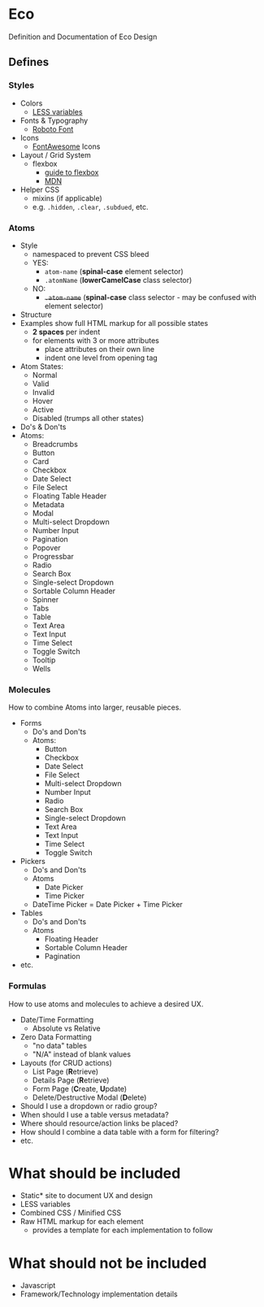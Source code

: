 # Eco
Definition and Documentation of Eco Design

## Defines

### Styles
* Colors
  * [LESS variables](http://lesscss.org/features/#variables-feature)
* Fonts & Typography
  * [Roboto Font](https://fonts.googleapis.com/css?family=Roboto:400,100,100italic,300,300italic,400italic,700,700italic) 
* Icons
  * [FontAwesome](http://fontawesome.io/) Icons
* Layout / Grid System
  * flexbox
    * [guide to flexbox](https://css-tricks.com/snippets/css/a-guide-to-flexbox/)
    * [MDN](https://developer.mozilla.org/en-US/docs/Web/CSS/CSS_Flexible_Box_Layout/Using_CSS_flexible_boxes)
* Helper CSS
  * mixins (if applicable)
  * e.g. `.hidden`, `.clear`, `.subdued`, etc.

### Atoms
* Style
  * namespaced to prevent CSS bleed
  * YES: 
    * `atom-name` (**spinal-case** element selector)
    * `.atomName` (**lowerCamelCase** class selector)
  * NO: 
    * ~~`.atom-name`~~ (**spinal-case** class selector - may be confused with element selector)
* Structure
* Examples show full HTML markup for all possible states
  * **2 spaces** per indent
  * for elements with 3 or more attributes
    * place attributes on their own line
    * indent one level from opening tag
* Atom States:
  * Normal
  * Valid
  * Invalid
  * Hover
  * Active
  * Disabled (trumps all other states)
* Do's & Don'ts
* Atoms:
  * Breadcrumbs
  * Button
  * Card
  * Checkbox
  * Date Select
  * File Select
  * Floating Table Header
  * Metadata
  * Modal
  * Multi-select Dropdown
  * Number Input
  * Pagination
  * Popover
  * Progressbar
  * Radio
  * Search Box
  * Single-select Dropdown
  * Sortable Column Header
  * Spinner
  * Tabs
  * Table
  * Text Area
  * Text Input
  * Time Select
  * Toggle Switch
  * Tooltip
  * Wells

### Molecules
How to combine Atoms into larger, reusable pieces.
* Forms
  * Do's and Don'ts
  * Atoms:
    * Button
    * Checkbox
    * Date Select
    * File Select
    * Multi-select Dropdown
    * Number Input
    * Radio
    * Search Box
    * Single-select Dropdown
    * Text Area
    * Text Input
    * Time Select
    * Toggle Switch
* Pickers
  * Do's and Don'ts
  * Atoms
    * Date Picker
    * Time Picker
  * DateTime Picker = Date Picker + Time Picker
* Tables
  * Do's and Don'ts
  * Atoms
    * Floating Header
    * Sortable Column Header
    * Pagination
* etc.

### Formulas
How to use atoms and molecules to achieve a desired UX.

* Date/Time Formatting
  * Absolute vs Relative
* Zero Data Formatting
  * "no data" tables
  * "N/A" instead of blank values
* Layouts (for CRUD actions)
  * List Page (**R**etrieve)
  * Details Page (**R**etrieve)
  * Form Page (**C**reate, **U**pdate)
  * Delete/Destructive Modal (**D**elete)
* Should I use a dropdown or radio group?
* When should I use a table versus metadata?
* Where should resource/action links be placed?
* How should I combine a data table with a form for filtering?
* etc.

# What should be included
* Static* site to document UX and design
* LESS variables
* Combined CSS / Minified CSS
* Raw HTML markup for each element
  * provides a template for each implementation to follow

# What should not be included
* Javascript
* Framework/Technology implementation details
